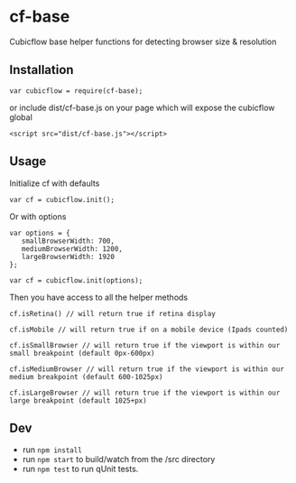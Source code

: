 # cf-base

Cubicflow base helper functions for detecting browser size & resolution

## Installation

```
var cubicflow = require(cf-base);
```

or include dist/cf-base.js on your page which will expose the cubicflow global

```
<script src="dist/cf-base.js"></script>
```

## Usage

Initialize cf with defaults
```
var cf = cubicflow.init();
```

Or with options
```
var options = {
   smallBrowserWidth: 700,
   mediumBrowserWidth: 1200,
   largeBrowserWidth: 1920
};

var cf = cubicflow.init(options);
```

Then you have access to all the helper methods

```
cf.isRetina() // will return true if retina display

cf.isMobile // will return true if on a mobile device (Ipads counted)

cf.isSmallBrowser // will return true if the viewport is within our small breakpoint (default 0px-600px)

cf.isMediumBrowser // will return true if the viewport is within our medium breakpoint (default 600-1025px)

cf.isLargeBrowser // will return true if the viewport is within our large breakpoint (default 1025+px)
```

## Dev

* run `npm install`
* run `npm start` to build/watch from the /src directory
* run `npm test` to run qUnit tests.
